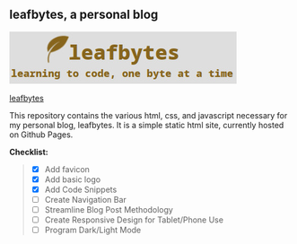 ## leafbytes, a personal blog

![blog logo/header](assets/blog_header.jpg)

[leafbytes](https://leafbytes.com)

This repository contains the various html, css, and javascript necessary for my personal blog, leafbytes. It is a simple static html site, currently hosted on Github Pages.

__Checklist:__

> - [x] Add favicon
> - [x] Add basic logo
> - [x] Add Code Snippets
> - [ ] Create Navigation Bar
> - [ ] Streamline Blog Post Methodology
> - [ ] Create Responsive Design for Tablet/Phone Use
> - [ ] Program Dark/Light Mode
